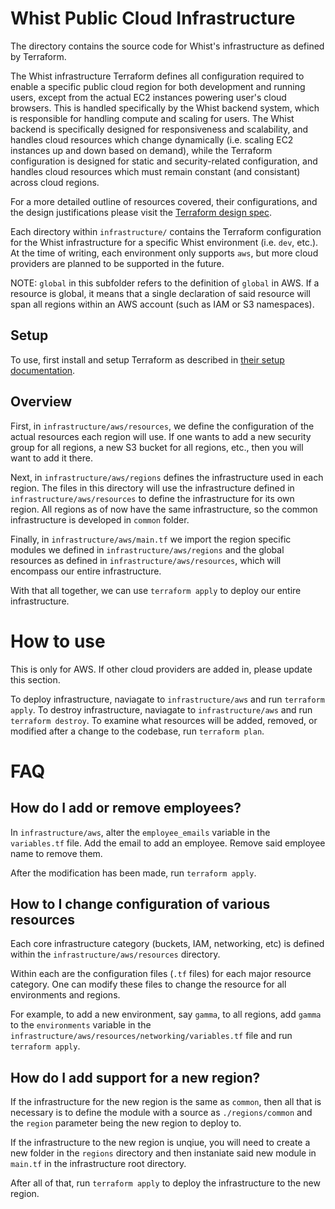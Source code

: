 # Whist Public Cloud Infrastructure

The directory contains the source code for Whist's infrastructure as defined
by Terraform.

The Whist infrastructure Terraform defines all configuration required to enable a specific public cloud region for both development and running users, except from the actual EC2 instances powering user's cloud browsers. This is handled specifically by the Whist backend system, which is responsible for handling compute and scaling for users. The Whist backend
is specifically designed for responsiveness and scalability, and handles cloud resources which change dynamically (i.e. scaling EC2 instances up and down based on demand), while the Terraform configuration is designed for static and security-related configuration, and handles cloud resources which must remain constant (and consistant) across cloud regions.

For a more detailed outline of resources covered, their configurations, and the design justifications
please visit the [Terraform design spec](https://www.notion.so/whisthq/Consolidating-Infrastructure-via-Terraform-Spec-703f6c60a64a472dbc7e64ed3f40913d).

Each directory within `infrastructure/` contains the Terraform configuration for the Whist
infrastructure for a specific Whist environment (i.e. `dev`, etc.). At the time of writing, each environment only 
supports `aws`, but more cloud providers are planned to be supported in the future.

NOTE: `global` in this subfolder refers to the definition of `global` in AWS. If
a resource is global, it means that a single declaration of said resource will
span all regions within an AWS account (such as IAM or S3 namespaces).

## Setup

To use, first install and setup Terraform as described in [their setup
documentation](https://learn.hashicorp.com/tutorials/terraform/install-cli).

## Overview





First, in `infrastructure/aws/resources`, we define the configuration of the actual resources each region will use. If one wants to add a new security group for all regions,
a new S3 bucket for all regions, etc., then you will want to add it there.

Next, in `infrastructure/aws/regions` defines the infrastructure used in each
region. The files in this directory will use the infrastructure defined in
`infrastructure/aws/resources` to define the infrastructure for
its own region. All regions as of now have the same infrastructure, so the common
infrastructure is developed in `common` folder.

Finally, in `infrastructure/aws/main.tf` we import the region specific modules we defined in `infrastructure/aws/regions` and the global resources as defined
in `infrastructure/aws/resources`, which will encompass our entire
infrastructure.

With that all together, we can use `terraform apply` to deploy our entire infrastructure.

# How to use

This is only for AWS. If other cloud providers are added in, please update this section.

To deploy infrastructure, naviagate to `infrastructure/aws` and run `terraform apply`.
To destroy infrastructure, naviagate to `infrastructure/aws` and run `terraform destroy`.
To examine what resources will be added, removed, or modified after a change to the
codebase, run `terraform plan`.

# FAQ

## How do I add or remove employees?

In `infrastructure/aws`, alter the `employee_emails` variable
in the `variables.tf` file. Add the email to add an employee. Remove said
employee name to remove them.

After the modification has been made, run `terraform apply`.

## How to I change configuration of various resources

Each core infrastructure category (buckets, IAM, networking, etc) is defined
within the `infrastructure/aws/resources` directory.

Within each are the configuration files (`.tf` files) for each major resource
category. One can modify these files to change the resource for all environments
and regions.

For example, to add a new environment, say `gamma`, to all regions, add
`gamma` to the `environments` variable in the
`infrastructure/aws/resources/networking/variables.tf` file and
run `terraform apply`.

## How do I add support for a new region?

If the infrastructure for the new region is the same as `common`, then
all that is necessary is to define the module with a source as `./regions/common`
and the `region` parameter being the new region to deploy to.




If the infrastructure to the new region is unqiue, you will need to create
a new folder in the `regions` directory and then instaniate said
new module in `main.tf` in the infrastructure root directory.

After all of that, run `terraform apply` to deploy the infrastructure to the new region.
